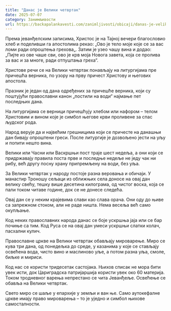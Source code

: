 ```yaml
---
title: "Данас је Велики четвртак"
date: 2025-07-07
category: Занимљивости
url: https://backapalankavesti.com/zanimljivosti/obicaji/danas-je-veliki-cetvrtak-jk/
---
```


Према јеванђелским записима, Христос је на Тајној вечери благословио хлеб и поделивши га апостолима рекао: „Ово је тело моје које се за вас ломи ради опроштења грехова„. Затим је узео чашу вина и додао: „Пијте из ове чаше сви, ово је крв моја Новога завета, која се пролива за вас и за многе, ради отпуштања греха“.

Христове речи се на Велики четвртак понављају на литургијама пре причешћа верника, по узору на прву причест Христову и његових апостола.

Празник је један од дана одређених за причешће верника, који су поштујући православни канон „постили на води“ најмање пет последњих дана.

На литургијама се верници причешћују хлебом или нафором – телом Христовим и вином које је симбол његове крви проливене за спас људског рода.

Народ верује да и највећим грешницима који се причесте на данашњи дан бивају опроштени греси. После литургије је дозвољено јести на уљу и попити нешто вина.

Велики или Часни или Васкршњи пост траје шест недеља, а они који се придржавају правила поста прве и последње недеље не једу чак ни рибу, већ другу посну храну припремљену на води, без уља.

За Велики четвртак у народу постоје разна веровања и обичаји. У манастир Троношу сељаци из оближњих села доносе на овај дан велику свећу, тешку више десетина килограма, од чистог воска, која се пали током читаве године, док се не донесе следећа.

Oвај дан се у неким крајевима слави као слава орача. Они оду до њиве са запрежном стоком, али не раде ништа. Нема весеља већ само окупљање.

Код неких православних народа данас се боје ускршња јаја или се бар почиње са тим. Код Руса се на овај дан умеси ускршњи слатки колач, пасхални кулич.

Православне цркве на Велики четвртак обављају мироварење. Миро се кува три дана, од понедељка до среде, у казанима у које се стављају освећена вода, чисто вино и маслиново уље, а потом разна уља, смоле, биљке и мириси.

Код нас се користи тридесетак састојака. Њихов списак не мора бити увек исти, док Цариградска патријаршија користи увек око 60 материја. Током тродневног варења непрестано се чита Јеванђеље. Освећење се обавља на Велики четвртак.

Свето миро се шаље у епархије у земљи и ван ње. Само аутокефалне цркве имају право мироварења – то је уједно и симбол њихове самосталности.
